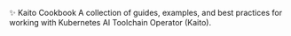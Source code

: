 ✨ Kaito Cookbook
A collection of guides, examples, and best practices for working with Kubernetes AI Toolchain Operator (Kaito). 
